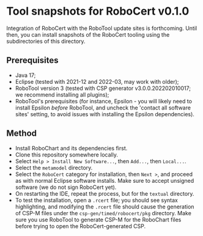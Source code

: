 # Tool snapshots for RoboCert v0.1.0

Integration of RoboCert with the RoboTool update sites is forthcoming.
Until then, you can install snapshots of the RoboCert tooling using the
subdirectories of this directory.

## Prerequisites

- Java 17;
- Eclipse (tested with 2021-12 and 2022-03, may work with older);
- RoboTool version 3 (tested with CSP generator v3.0.0.202202010017; we
  recommend installing all plugins);
- RoboTool's prerequisites (for instance, Epsilon - you will likely need to
  install Epsilon _before_ RoboTool, and uncheck the 'contact all software
  sites' setting, to avoid issues with installing the Epsilon dependencies).

## Method

- Install RoboChart and its dependencies first.
- Clone this repository somewhere locally.
- Select `Help > Install New Software...`, then `Add...`, then `Local...`.
- Select the `metamodel` directory.
- Select the `RoboCert` category for installation, then `Next >`, and
  proceed as with normal Eclipse software installs.  Make sure to accept
  unsigned software (we do not sign RoboCert yet).
- On restarting the IDE, repeat the process, but for the `textual` directory.
- To test the installation, open a `.rcert` file; you should see syntax
  highlighting, and modifying the `.rcert` file should cause the generation
  of CSP-M files under the `csp-gen/timed/robocert/pkg` directory.  Make
  sure you use RoboTool to generate CSP-M for the RoboChart files before
  trying to open the RoboCert-generated CSP.
